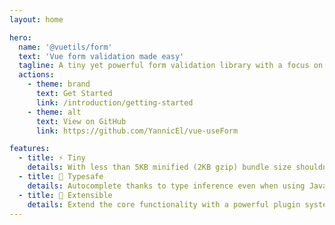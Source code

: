 ```yaml
---
layout: home

hero:
  name: '@vuetils/form'
  text: 'Vue form validation made easy'
  tagline: A tiny yet powerful form validation library with a focus on typesafety and extensibility.
  actions:
    - theme: brand
      text: Get Started
      link: /introduction/getting-started
    - theme: alt
      text: View on GitHub
      link: https://github.com/YannicEl/vue-useForm

features:
  - title: ⚡️ Tiny
    details: With less than 5KB minified (2KB gzip) bundle size shouldn't be a concern for most apps.
  - title: 🔑 Typesafe
    details: Autocomplete thanks to type inference even when using JavaScript.
  - title: 🔌 Extensible
    details: Extend the core functionality with a powerful plugin system.
---
```

